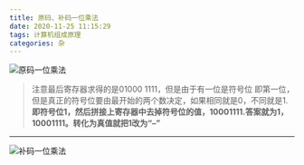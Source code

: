 ```yaml
---
title: 原码、补码一位乘法
date: 2020-11-25 11:15:29
tags: 计算机组成原理
categories: 杂
---
```


<!--more-->

![原码一位乘法](https://img-blog.csdnimg.cn/20201125111306108.png?x-oss-process=image/watermark,type_ZmFuZ3poZW5naGVpdGk,shadow_10,text_aHR0cHM6Ly9ibG9nLmNzZG4ubmV0L3FxXzIxMDQwNTU5,size_16,color_FFFFFF,t_70#pic_center)

> 注意最后寄存器求得的是01000 1111，但是由于有一位是符号位 即第一位，但是真正的符号位要由最开始的两个数决定，如果相同就是0，不同就是1.  
> **即符号位1，然后拼接上寄存器中去掉符号位的值，10001111.答案就为1，10001111。转化为真值就把1改为“–”**

---

![补码一位乘法](https://img-blog.csdnimg.cn/20201125111314371.png?x-oss-process=image/watermark,type_ZmFuZ3poZW5naGVpdGk,shadow_10,text_aHR0cHM6Ly9ibG9nLmNzZG4ubmV0L3FxXzIxMDQwNTU5,size_16,color_FFFFFF,t_70#pic_center)